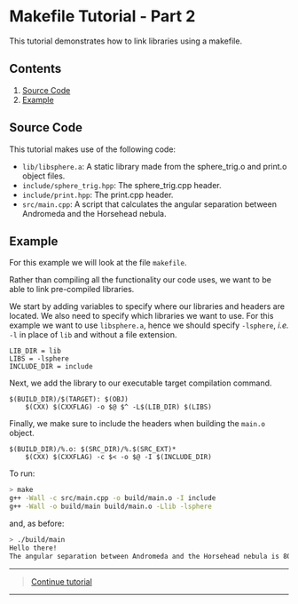 # Makefile Tutorial - Part 2

This tutorial demonstrates how to link libraries using a makefile.

## Contents

1. [Source Code](#Source-Code)
1. [Example](#Example)

## Source Code

This tutorial makes use of the following code:

- `lib/libsphere.a`: A static library made from the sphere_trig.o and print.o object files.
- `include/sphere_trig.hpp`: The sphere_trig.cpp header.
- `include/print.hpp`: The print.cpp header.
- `src/main.cpp`: A script that calculates the angular separation between Andromeda and the Horsehead nebula.

## Example

For this example we will look at the file `makefile`.

Rather than compiling all the functionality our code uses, we want to be able to link pre-compiled libraries.

We start by adding variables to specify where our libraries and headers are located. We also need to specify which libraries we want to use. For this example we want to use `libsphere.a`, hence we should specify `-lsphere`, *i.e.* `-l` in place of `lib` and without a file extension.

```make
LIB_DIR = lib
LIBS = -lsphere
INCLUDE_DIR = include
```

Next, we add the library to our executable target compilation command.

```make
$(BUILD_DIR)/$(TARGET): $(OBJ)
	$(CXX) $(CXXFLAG) -o $@ $^ -L$(LIB_DIR) $(LIBS)
```

Finally, we make sure to include the headers when building the `main.o` object.

```make
$(BUILD_DIR)/%.o: $(SRC_DIR)/%.$(SRC_EXT)*
	$(CXX) $(CXXFLAG) -c $< -o $@ -I $(INCLUDE_DIR)
```

To run:

```bash
> make
g++ -Wall -c src/main.cpp -o build/main.o -I include
g++ -Wall -o build/main build/main.o -Llib -lsphere
```

and, as before:

```bash
> ./build/main
Hello there!
The angular separation between Andromeda and the Horsehead nebula is 80.1194 degrees.
```

---

> [Continue tutorial](../make-part3)

---
